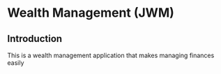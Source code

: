 # Wealth Management (JWM)

## Introduction

This is a wealth management application that makes managing finances easily